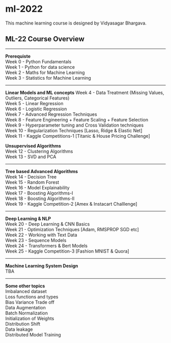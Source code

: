 # ml-2022
This machine learning course is designed by Vidyasagar Bhargava.

## ML-22 Course Overview

----
**Prerequiste**    
Week 0 - Python Fundamentals  
Week 1 - Python for data science  
Week 2 - Maths for Machine Learning  
Week 3 - Statistics for Machine Learning  

----
**Linear Models and ML concepts**
Week 4 - Data Treatment (Missing Values, Outliers, Categorical Features)  
Week 5 - Linear Regression   
Week 6 - Logistic Regression   
Week 7 - Advanced Regression Techniques  
Week 8 - Feature Engineering + Feature Scaling + Feature Selection  
Week 9 - Hyperparameter tuning and Cross Validation techniques  
Week 10 - Regularization Techniques [Lasso, Ridge & Elastic Net]  
Week 11 - Kaggle Competitions-1 [Titanic & House Pricing Challenge]  

**Unsupervised Algorithms**    
Week 12 - Clustering Algorithms        
Week 13 - SVD and PCA  

----
**Tree based Advanced Algorithms**    
Week 14 - Decision Tree  
Week 15 - Random Forest  
Week 16 - Model Explainability  
Week 17 - Boosting Algorithms-I    
Week 18 - Boosting Algorithms-II   
Week 19 - Kaggle Competition-2 [Amex & Instacart Challlenge]  

----
**Deep Learning & NLP**     
Week 20 - Deep Learning & CNN Basics  
Week 21 - Optimization Techniques [Adam, RMSPROP SGD etc]  
Week 22 - Working with Text Data    
Week 23 - Sequence Models  
Week 24 - Transformers & Bert Models  
Week 25 - Kaggle Competition-3 [Fashion MNIST & Quora]  

----
**Machine Learning System Design**  
TBA  

----
**Some other topics**  
Imbalanced dataset  
Loss functions and types  
Bias Variance Trade off  
Data Augmentation  
Batch Normalization  
Initialization of Weights  
Distribution  Shift  
Data leakage  
Distributed Model Training  